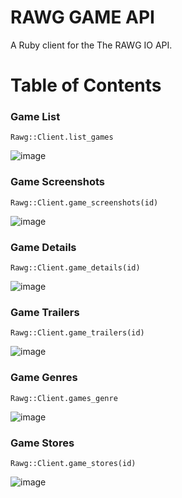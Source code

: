 # RAWG GAME API

A Ruby client for the The RAWG IO API.

# Table of Contents

### Game List
```
Rawg::Client.list_games

```

![image](https://user-images.githubusercontent.com/71489331/135613554-48c55e51-144f-49e6-b19c-b6ee4d290693.png)

### Game Screenshots

```
Rawg::Client.game_screenshots(id)

```

![image](https://user-images.githubusercontent.com/71489331/135613718-c3ec3170-7866-4034-8366-eb7c54fdd0b0.png)

### Game Details

```
Rawg::Client.game_details(id)
```

![image](https://user-images.githubusercontent.com/71489331/135613764-7ce341a5-9c31-4e61-9b6a-d7775f13f802.png)

### Game Trailers

```
Rawg::Client.game_trailers(id)
```

![image](https://user-images.githubusercontent.com/71489331/135613817-aa8691b3-e5f3-49a9-8032-565ae2a346bd.png)

### Game Genres

```
Rawg::Client.games_genre
```

![image](https://user-images.githubusercontent.com/71489331/135613880-37bd1616-b538-4402-9913-66f4eee5e199.png)

### Game Stores

```
Rawg::Client.game_stores(id)
```


![image](https://user-images.githubusercontent.com/71489331/135613943-371f9b33-8edd-464c-88a7-91e96d89ac94.png)
